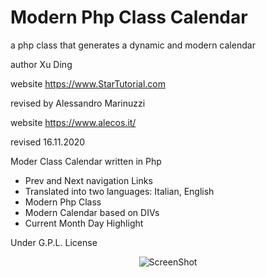 # Modern Php Class Calendar
a php class that generates a dynamic and modern calendar

author Xu Ding<br>

website https://www.StarTutorial.com<br>

revised by Alessandro Marinuzzi<br>

website https://www.alecos.it/<br>

revised 16.11.2020

Moder Class Calendar written in Php<br>

- Prev and Next navigation Links<br>
- Translated into two languages: Italian, English<br>
- Modern Php Class<br>
- Modern Calendar based on DIVs<br>
- Current Month Day Highlight<br>

Under G.P.L. License<br>

<p align="center"><img src="https://raw.githubusercontent.com/alecos71/modern-class-calendar/master/calendar.png" alt="ScreenShot"></p>
